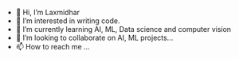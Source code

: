 - 👋 Hi, I’m Laxmidhar
- 👀 I’m interested in writing code.
- 🌱 I’m currently learning AI, ML, Data science and computer vision
- 💞️ I’m looking to collaborate on AI, ML projects...
- 📫 How to reach me ...

<!---
Laxmi530/Laxmi530 is a ✨ special ✨ repository because its `README.md` (this file) appears on your GitHub profile.
You can click the Preview link to take a look at your changes.
--->
